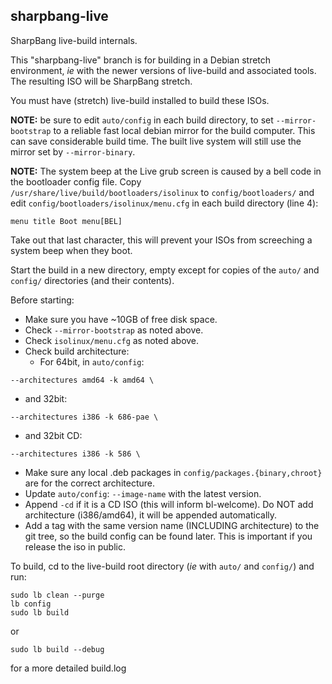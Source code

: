 ## sharpbang-live
SharpBang live-build internals.

This "sharpbang-live" branch is for building in a Debian stretch environment,
*ie* with the newer versions of live-build and associated tools.
The resulting ISO will be SharpBang stretch.

You must have (stretch) live-build installed to build these ISOs.

**NOTE:** be sure to edit `auto/config` in each build directory,
to set `--mirror-bootstrap` to a reliable fast local debian mirror for the build computer. This can save considerable build time. The built live system will still use the mirror set by `--mirror-binary`.

**NOTE:** The system beep at the Live grub screen is caused by a bell code in the bootloader config file.
Copy `/usr/share/live/build/bootloaders/isolinux` to `config/bootloaders/` and edit `config/bootloaders/isolinux/menu.cfg` in each build directory (line 4):
```
menu title Boot menu[BEL]
```
Take out that last character, this will prevent your ISOs from screeching a system beep when they boot.

Start the build in a new directory, empty except for copies of
the `auto/` and `config/` directories (and their contents).

Before starting:
* Make sure you have ~10GB of free disk space.
* Check `--mirror-bootstrap` as noted above.
* Check `isolinux/menu.cfg` as noted above.
* Check build architecture:
   * For 64bit, in `auto/config`:
```
--architectures amd64 -k amd64 \
```
   * and 32bit:
```
--architectures i386 -k 686-pae \
```
   * and 32bit CD:
```
--architectures i386 -k 586 \
```
* Make sure any local .deb packages in `config/packages.{binary,chroot}` are for the correct architecture.
* Update `auto/config`: `--image-name` with the latest version.
* Append `-cd` if it is a CD ISO (this will inform bl-welcome). Do NOT add architecture (i386/amd64), it will be appended automatically.
* Add a tag with the same version name (INCLUDING architecture)
to the git tree, so the build config can be found later. This is important if you release the iso in public.

To build, cd to the live-build root directory (*ie* with `auto/` and `config/`)
 and run:
```
sudo lb clean --purge
lb config
sudo lb build
```
or
```
sudo lb build --debug
```
for a more detailed build.log
